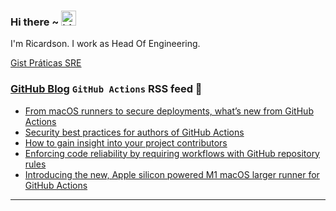 ### Hi there ~ <img src="https://user-images.githubusercontent.com/1303154/88677602-1635ba80-d120-11ea-84d8-d263ba5fc3c0.gif" width="24px" alt="hi">

I'm Ricardson. I work as Head Of Engineering.

[Gist Práticas SRE](https://gist.github.com/r1w1s1/1ca63e1afb467410ddbb9081214a51ac)

### [GitHub Blog](https://github.blog/) `GitHub Actions` RSS feed 📖

<!--START_SECTION:feed-->
* [From macOS runners to secure deployments, what’s new from GitHub Actions](https:&#x2F;&#x2F;github.blog&#x2F;2023-12-07-from-macos-runners-to-secure-deployments-whats-new-from-github-actions&#x2F;)
* [Security best practices for authors of GitHub Actions](https:&#x2F;&#x2F;github.blog&#x2F;2023-11-16-security-best-practices-for-authors-of-github-actions&#x2F;)
* [How to gain insight into your project contributors](https:&#x2F;&#x2F;github.blog&#x2F;2023-10-23-how-to-gain-insight-into-your-project-contributors&#x2F;)
* [Enforcing code reliability by requiring workflows with GitHub repository rules](https:&#x2F;&#x2F;github.blog&#x2F;2023-10-11-enforcing-code-reliability-by-requiring-workflows-with-github-repository-rules&#x2F;)
* [Introducing the new, Apple silicon powered M1 macOS larger runner for GitHub Actions](https:&#x2F;&#x2F;github.blog&#x2F;2023-10-02-introducing-the-new-apple-silicon-powered-m1-macos-larger-runner-for-github-actions&#x2F;)
<!--END_SECTION:feed-->

---------

<!--
**r1williams/r1williams** is a ✨ _special_ ✨ repository because its `README.md` (this file) appears on your GitHub profile.



